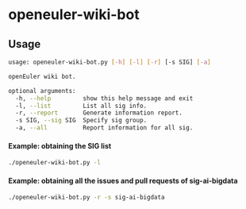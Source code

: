 openeuler-wiki-bot
==============
## Usage
```bash
usage: openeuler-wiki-bot.py [-h] [-l] [-r] [-s SIG] [-a]

openEuler wiki bot.

optional arguments:
  -h, --help         show this help message and exit
  -l, --list         List all sig info.
  -r, --report       Generate information report.
  -s SIG, --sig SIG  Specify sig group.
  -a, --all          Report information for all sig.
```

#### Example: obtaining the SIG list
```bash
./openeuler-wiki-bot.py -l
```

#### Example: obtaining all the issues and pull requests of sig-ai-bigdata
```bash
./openeuler-wiki-bot.py -r -s sig-ai-bigdata
```